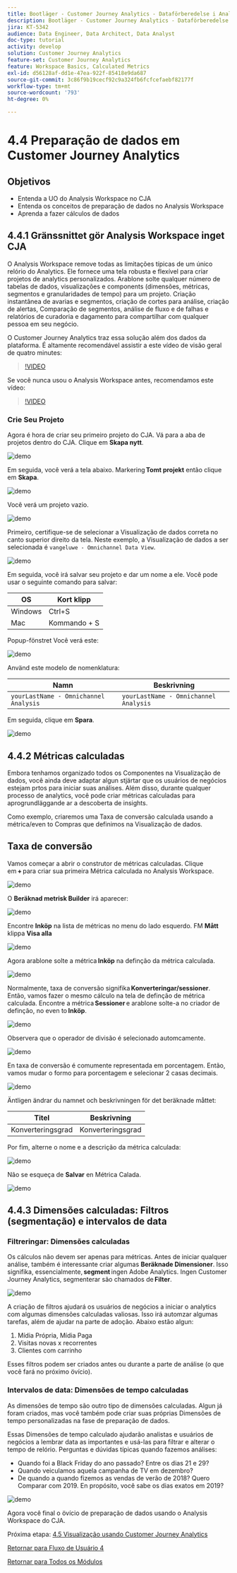```yaml
---
title: Bootläger - Customer Journey Analytics - Dataförberedelse i Analysis Workspace - Brasilien
description: Bootläger - Customer Journey Analytics - Dataförberedelse i Analysis Workspace - Brasilien
jira: KT-5342
audience: Data Engineer, Data Architect, Data Analyst
doc-type: tutorial
activity: develop
solution: Customer Journey Analytics
feature-set: Customer Journey Analytics
feature: Workspace Basics, Calculated Metrics
exl-id: d56128af-dd1e-47ea-922f-85418e9da687
source-git-commit: 3c86f9b19cecf92c9a324fb6fcfcefaebf82177f
workflow-type: tm+mt
source-wordcount: '793'
ht-degree: 0%

---
```


# 4.4 Preparação de dados em Customer Journey Analytics

## Objetivos

- Entenda a UO do Analysis Workspace no CJA
- Entenda os conceitos de preparação de dados no Analysis Workspace
- Aprenda a fazer cálculos de dados

## 4.4.1 Gränssnittet gör Analysis Workspace inget CJA

O Analysis Workspace remove todas as limitações típicas de um único relório do Analytics. Ele fornece uma tela robusta e flexível para criar projetos de analytics personalizados. Arablone solte qualquer número de tabelas de dados, visualizações e components (dimensões, métricas, segmentos e granularidades de tempo) para um projeto. Criação instantânea de avarias e segmentos, criação de cortes para análise, criação de alertas, Comparação de segmentos, análise de fluxo e de falhas e relatórios de curadoria e dagamento para compartilhar com qualquer pessoa em seu negócio.

O Customer Journey Analytics traz essa solução além dos dados da plataforma. É altamente recomendável assistir a este vídeo de visão geral de quatro minutes:

>[!VIDEO](https://video.tv.adobe.com/v/35109?quality=12&learn=on)

Se você nunca usou o Analysis Workspace antes, recomendamos este vídeo:

>[!VIDEO](https://video.tv.adobe.com/v/26266?quality=12&learn=on)

### Crie Seu Projeto

Agora é hora de criar seu primeiro projeto do CJA. Vá para a aba de projetos dentro do CJA. Clique em **Skapa nytt**.

![demo](./images/prmenu.png)

Em seguida, você verá a tela abaixo. Markering **Tomt projekt** então clique em **Skapa**.

![demo](./images/prmenu1.png)

Você verá um projeto vazio.

![demo](./images/premptyprojects.png)

Primeiro, certifique-se de selecionar a Visualização de dados correta no canto superior direito da tela. Neste exemplo, a Visualização de dados a ser selecionada é `vangeluwe - Omnichannel Data View`.

![demo](./images/prdv.png)

Em seguida, você irá salvar seu projeto e dar um nome a ele. Você pode usar o seguinte comando para salvar:

| OS | Kort klipp |
| ----------------- |-------------| 
| Windows | Ctrl+S |
| Mac | Kommando + S |

Popup-fönstret Você verá este:

![demo](./images/prsave.png)

Använd este modelo de nomenklatura:

| Namn | Beskrivning |
| ----------------- |-------------| 
| `yourLastName - Omnichannel Analysis` | `yourLastName - Omnichannel Analysis` |

Em seguida, clique em **Spara**.

![demo](./images/prsave2.png)

## 4.4.2 Métricas calculadas

Embora tenhamos organizado todos os Componentes na Visualização de dados, você ainda deve adaptar algun stjärtar que os usuários de negócios estejam prtos para iniciar suas análises. Além disso, durante qualquer processo de analytics, você pode criar métricas calculadas para aprogrundläggande ar a descoberta de insights.

Como exemplo, criaremos uma Taxa de conversão calculada usando a métrica/even to Compras que definimos na Visualização de dados.

## Taxa de conversão

Vamos começar a abrir o construtor de métricas calculadas. Clique em **+** para criar sua primeira Métrica calculada no Analysis Workspace.

![demo](./images/pradd.png)

O **Beräknad metrisk Builder** irá aparecer:

![demo](./images/prbuilder.png)

Encontre **Inköp** na lista de métricas no menu do lado esquerdo. FM **Mått** klippa **Visa alla**

![demo](./images/calcbuildercr1.png)

Agora arablone solte a métrica **Inköp** na definção da métrica calculada.

![demo](./images/calcbuildercr2.png)

Normalmente, taxa de conversão signifika **Konverteringar/sessioner**. Então, vamos fazer o mesmo cálculo na tela de definção de métrica calculada. Encontre a métrica **Sessioner** e arablone solte-a no criador de definção, no even to **Inköp**.

![demo](./images/calcbuildercr3.png)

Observera que o operador de divisão é selecionado automcamente.

![demo](./images/calcbuildercr4.png)

En taxa de conversão é comumente representada em porcentagem. Então, vamos mudar o formo para porcentagem e selecionar 2 casas decimais.

![demo](./images/calcbuildercr5.png)

Äntligen ändrar du namnet och beskrivningen för det beräknade måttet:

| Titel | Beskrivning |
| ----------------- |-------------| 
| Konverteringsgrad | Konverteringsgrad |

Por fim, alterne o nome e a descrição da métrica calculada:

![demo](./images/calcbuildercr6.png)

Não se esqueça de **Salvar** en Métrica Calada.

![demo](./images/pr9.png)

## 4.4.3 Dimensões calculadas: Filtros (segmentação) e intervalos de data

### Filtreringar: Dimensões calculadas

Os cálculos não devem ser apenas para métricas. Antes de iniciar qualquer análise, também é interessante criar algumas **Beräknade Dimensioner**. Isso signifika, essencialmente, **segment** ingen Adobe Analytics. Ingen Customer Journey Analytics, segmenterar são chamados de **Filter**.

![demo](./images/prfilters.png)

A criação de filtros ajudará os usuários de negócios a iniciar o analytics com algumas dimensões calculadas valiosas. Isso irá automzar algumas tarefas, além de ajudar na parte de adoção. Abaixo estão algun:

1. Mídia Própria, Mídia Paga
2. Visitas novas x recorrentes
3. Clientes com carrinho

Esses filtros podem ser criados antes ou durante a parte de análise (o que você fará no próximo övício).

### Intervalos de data: Dimensões de tempo calculadas

As dimensões de tempo são outro tipo de dimensões calculadas. Algun já foram criados, mas você também pode criar suas próprias Dimensões de tempo personalizadas na fase de preparação de dados.

Essas Dimensões de tempo calculado ajudarão analistas e usuários de negócios a lembrar data as importantes e usá-las para filtrar e alterar o tempo de relório. Perguntas e dúvidas típicas quando fazemos análises:

- Quando foi a Black Friday do ano passado? Entre os dias 21 e 29?
- Quando veiculamos aquela campanha de TV em dezembro?
- De quando a quando fizemos as vendas de verão de 2018? Quero Comparar com 2019. En propósito, você sabe os dias exatos em 2019?

![demo](./images/timedimensions.png)

Agora você final o övício de preparação de dados usando o Analysis Workspace do CJA.

Próxima etapa: [4.5 Visualização usando Customer Journey Analytics](./ex5.md)

[Retornar para Fluxo de Usuário 4](./uc4.md)

[Retornar para Todos os Módulos](./../../overview.md)
